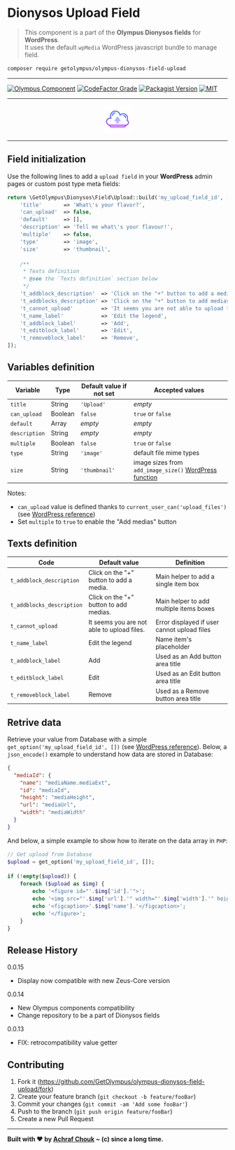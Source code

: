 # Dionysos Upload Field
> This component is a part of the **Olympus Dionysos fields** for **WordPress**.  
> It uses the default `wpMedia` WordPress javascript bundle to manage field.

```sh
composer require getolympus/olympus-dionysos-field-upload
```

---

[![Olympus Component][olympus-image]][olympus-url]
[![CodeFactor Grade][codefactor-image]][codefactor-url]
[![Packagist Version][packagist-image]][packagist-url]
[![MIT][license-image]][license-blob]

---

<p align="center">
    <img src="https://github.com/GetOlympus/olympus-dionysos-field-upload/blob/master/assets/field-upload-64.png" />
</p>

---

## Field initialization

Use the following lines to add a `upload field` in your **WordPress** admin pages or custom post type meta fields:

```php
return \GetOlympus\Dionysos\Field\Upload::build('my_upload_field_id', [
    'title'       => 'What\'s your flavor?',
    'can_upload'  => false,
    'default'     => [],
    'description' => 'Tell me what\'s your flavour!',
    'multiple'    => false,
    'type'        => 'image',
    'size'        => 'thumbnail',

    /**
     * Texts definition
     * @see the `Texts definition` section below
     */
    't_addblock_description'  => 'Click on the "+" button to add a media.',
    't_addblocks_description' => 'Click on the "+" button to add medias.',
    't_cannot_upload'         => 'It seems you are not able to upload files.',
    't_name_label'            => 'Edit the legend',
    't_addblock_label'        => 'Add',
    't_editblock_label'       => 'Edit',
    't_removeblock_label'     => 'Remove',
]);
```

## Variables definition

| Variable      | Type    | Default value if not set | Accepted values |
| ------------- | ------- | ------------------------ | --------------- |
| `title`       | String  | `'Upload'` | *empty* |
| `can_upload`  | Boolean | `false` | `true` or `false` |
| `default`     | Array   | *empty* | *empty* |
| `description` | String  | *empty* | *empty* |
| `multiple`    | Boolean | `false` | `true` or `false` |
| `type`        | String  | `'image'` | default file mime types |
| `size`        | String  | `'thumbnail'` | image sizes from `add_image_size()` [WordPress function](https://developer.wordpress.org/reference/functions/add_image_size/) |

Notes:
* `can_upload` value is defined thanks to `current_user_can('upload_files')` (see [WordPress reference](https://codex.wordpress.org/Function_Reference/current_user_can))
* Set `multiple` to `true` to enable the "Add medias" button

## Texts definition

| Code | Default value | Definition |
| ---- | ------------- | ---------- |
| `t_addblock_description` | Click on the "+" button to add a media. | Main helper to add a single item box |
| `t_addblocks_description` | Click on the "+" button to add medias. | Main helper to add multiple items boxes |
| `t_cannot_upload` | It seems you are not able to upload files. | Error displayed if user cannot upload files |
| `t_name_label` | Edit the legend | Name item's placeholder |
| `t_addblock_label` | Add | Used as an Add button area title |
| `t_editblock_label` | Edit | Used as an Edit button area title |
| `t_removeblock_label` | Remove | Used as a Remove button area title |

## Retrive data

Retrieve your value from Database with a simple `get_option('my_upload_field_id', [])` (see [WordPress reference][getoption-url]).
Below, a `json_encode()` example to understand how data are stored in Database:

```json
{
  "mediaId": {
    "name": "mediaName.mediaExt",
    "id": "mediaId",
    "height": "mediaHeight",
    "url": "mediaUrl",
    "width": "mediaWidth"
  }
}
```

And below, a simple example to show how to iterate on the data array in `PHP`:

```php
// Get upload from Database
$upload = get_option('my_upload_field_id', []);

if (!empty($upload)) {
    foreach ($upload as $img) {
        echo '<figure id="'.$img['id'].'">';
        echo '<img src="'.$img['url'].'" width="'.$img['width'].'" height="'.$img['height'].'" alt="'.esc_html($img['name']).'" />';
        echo '<figcaption>'.$img['name'].'</figcaption>';
        echo '</figure>';
    }
}
```

## Release History

0.0.15
- Display now compatible with new Zeus-Core version

0.0.14
- New Olympus components compatibility
- Change repository to be a part of Dionysos fields

0.0.13
- FIX: retrocompatibility value getter

## Contributing

1. Fork it (<https://github.com/GetOlympus/olympus-dionysos-field-upload/fork>)
2. Create your feature branch (`git checkout -b feature/fooBar`)
3. Commit your changes (`git commit -am 'Add some fooBar'`)
4. Push to the branch (`git push origin feature/fooBar`)
5. Create a new Pull Request

---

**Built with ♥ by [Achraf Chouk](https://github.com/crewstyle "Achraf Chouk") ~ (c) since a long time.**

<!-- links & imgs dfn's -->
[olympus-image]: https://img.shields.io/badge/for-Olympus-44cc11.svg?style=flat-square
[olympus-url]: https://github.com/GetOlympus
[codefactor-image]: https://www.codefactor.io/repository/github/GetOlympus/olympus-dionysos-field-upload/badge?style=flat-square
[codefactor-url]: https://www.codefactor.io/repository/github/getolympus/olympus-dionysos-field-upload
[getoption-url]: https://developer.wordpress.org/reference/functions/get_option/
[license-blob]: https://github.com/GetOlympus/olympus-dionysos-field-upload/blob/master/LICENSE
[license-image]: https://img.shields.io/badge/license-MIT_License-blue.svg?style=flat-square
[packagist-image]: https://img.shields.io/packagist/v/getolympus/olympus-dionysos-field-upload.svg?style=flat-square
[packagist-url]: https://packagist.org/packages/getolympus/olympus-dionysos-field-upload